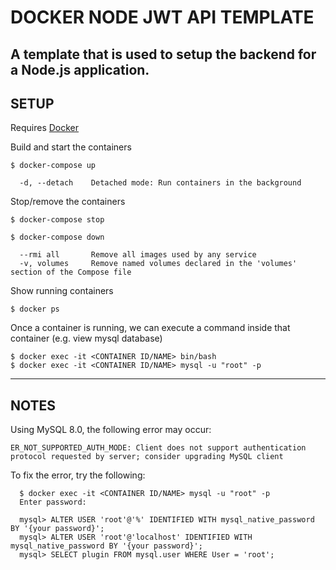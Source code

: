 # DOCKER NODE JWT API TEMPLATE

## A template that is used to setup the backend for a Node.js application.

## SETUP

Requires [Docker](https://docs.docker.com/install/)

Build and start the containers

```
$ docker-compose up

  -d, --detach    Detached mode: Run containers in the background
```

Stop/remove the containers
```
$ docker-compose stop

$ docker-compose down

  --rmi all       Remove all images used by any service
  -v, volumes     Remove named volumes declared in the 'volumes' section of the Compose file  
```

Show running containers
```
$ docker ps
```

Once a container is running, we can execute a command inside that container (e.g. view mysql database)
```
$ docker exec -it <CONTAINER ID/NAME> bin/bash
$ docker exec -it <CONTAINER ID/NAME> mysql -u "root" -p
```

---
## NOTES

Using MySQL 8.0, the following error may occur:

```
ER_NOT_SUPPORTED_AUTH_MODE: Client does not support authentication protocol requested by server; consider upgrading MySQL client
```

To fix the error, try the following:

```
  $ docker exec -it <CONTAINER ID/NAME> mysql -u "root" -p
  Enter password:
  
  mysql> ALTER USER 'root'@'%' IDENTIFIED WITH mysql_native_password BY '{your password}';
  mysql> ALTER USER 'root'@'localhost' IDENTIFIED WITH mysql_native_password BY '{your password}';
  mysql> SELECT plugin FROM mysql.user WHERE User = 'root';
```
